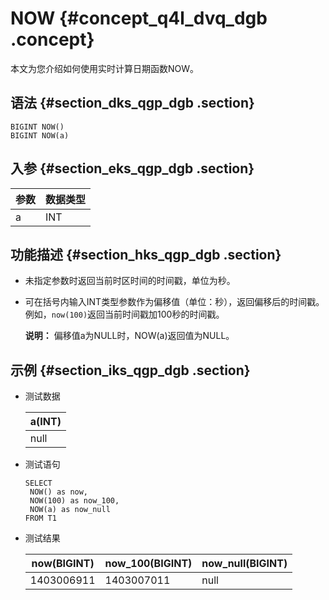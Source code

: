 # NOW {#concept_q4l_dvq_dgb .concept}

本文为您介绍如何使用实时计算日期函数NOW。

## 语法 {#section_dks_qgp_dgb .section}

```language-SQL
BIGINT NOW()
BIGINT NOW(a)
```

## 入参 {#section_eks_qgp_dgb .section}

|参数|数据类型|
|--|----|
|a|INT|

## 功能描述 {#section_hks_qgp_dgb .section}

-   未指定参数时返回当前时区时间的时间戳，单位为秒。
-   可在括号内输入INT类型参数作为偏移值（单位：秒），返回偏移后的时间戳。例如，`now(100)`返回当前时间戳加100秒的时间戳。

    **说明：** 偏移值a为NULL时，NOW\(a\)返回值为NULL。


## 示例 {#section_iks_qgp_dgb .section}

-   测试数据

    |a\(INT\)|
    |--------|
    |null|

-   测试语句

    ```language-sql
    SELECT 
     NOW() as now,
     NOW(100) as now_100,
     NOW(a) as now_null
    FROM T1
    ```

-   测试结果

    |now\(BIGINT\)|now\_100\(BIGINT\)|now\_null\(BIGINT\)|
    |-------------|------------------|-------------------|
    |1403006911|1403007011|null|


